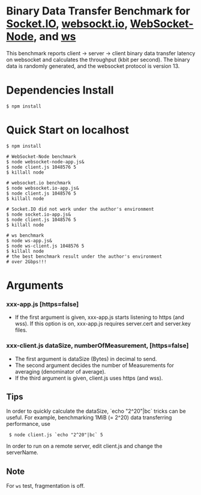 Binary Data Transfer Benchmark for [Socket.IO](https://github.com/learnboost/socket.io), [websockt.io](https://github.com/LearnBoost/websocket.io), [WebSocket-Node](https://github.com/kazuyukitanimura/WebSocket-Node), and [ws](https://github.com/einaros/ws)
=====
This benchmark reports client -> server -> client binary data transfer latency on websocket and calculates the throughput (kbit per second).
The binary data is randomly generated, and the websocket protocol is version 13.

Dependencies Install
====================
    $ npm install

Quick Start on localhost
===========
    $ npm install

    # WebSocket-Node benchmark
    $ node websocket-node-app.js&
    $ node client.js 1048576 5
    $ killall node

    # websocket.io benchmark
    $ node websocket.io-app.js&
    $ node client.js 1048576 5
    $ killall node

    # Socket.IO did not work under the author's environment
    $ node socket.io-app.js&
    $ node client.js 1048576 5
    $ killall node

    # ws benchmark
    $ node ws-app.js&
    $ node ws-client.js 1048576 5
    $ killall node
    # the best benchmark result under the author's environment
    # over 2Gbps!!!

Arguments
=========
### xxx-app.js [https=false]
* If the first argument is given, xxx-app.js starts listening to https (and wss). If this option is on, xxx-app.js requires server.cert and server.key files.

### xxx-client.js dataSize, numberOfMeasurement, [https=false]
* The first argument is dataSize (Bytes) in decimal to send.
* The second argument decides the number of Measurements for averaging (denominator of average).
* If the third argument is given, client.js uses https (and wss).

Tips
----
In order to quickly calculate the dataSize, \`echo "2^20"|bc\` tricks can be useful. For example, benchmarking 1MiB (= 2^20) data transferring performance, use

     $ node client.js `echo "2^20"|bc` 5

In order to run on a remote server, edit client.js and change the serverName.

Note
----
For `ws` test, fragmentation is off.
